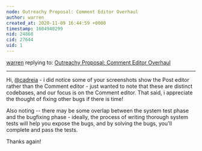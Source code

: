 ```yaml
---
node: Outreachy Proposal: Comment Editor Overhaul
author: warren
created_at: 2020-11-09 16:44:59 +0000
timestamp: 1604940299
nid: 24868
cid: 27644
uid: 1
---
```




[warren](../profile/warren) replying to: [Outreachy Proposal: Comment Editor Overhaul](../notes/cadreia/10-29-2020/outreachy-proposal)

----
Hi, [@cadreia](/profile/cadreia) - i did notice some of your screenshots show the Post editor rather than the Comment editor - just wanted to note that these are distinct codebases, and our focus is on the Comment editor. That said, i appreciate the thought of fixing other bugs if there is time!

Also noting -- there may be some overlap between the system test phase and the bugfixing phase - ideally, the process of writing thorough system tests will help you expose the bugs, and by solving the bugs, you'll complete and pass the tests. 

Thanks again!